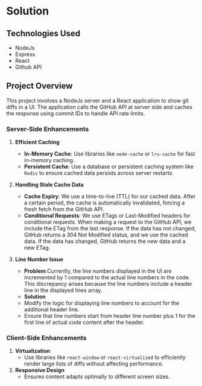 # Solution

## Technologies Used

- NodeJs
- Express
- React
- Github API

## Project Overview

This project involves a NodeJs server and a React application to show git diffs in a UI. The application calls the GitHub API at server side and caches the response using commit IDs to handle API rate limits.

### Server-Side Enhancements

1. **Efficient Caching**
   - **In-Memory Cache**: Use libraries like `node-cache` or `lru-cache` for fast in-memory caching.
   - **Persistent Cache**: Use a database or persistent caching system like `Redis` to ensure cached data persists across server restarts.

2. **Handling Stale Cache Data**
   - **Cache Expiry**: We use a time-to-live (TTL) for our cached data. After a certain period, the cache is automatically invalidated, forcing a fresh fetch from the GitHub API.
   - **Conditional Requests**: We use ETags or Last-Modified headers for conditional requests. When making a request to the GitHub API, we include the ETag from the last response. If the data has not changed, GitHub returns a 304 Not Modified status, and we use the cached data. If the data has changed, GitHub returns the new data and a new ETag.

3. **Line Number Issue**
   - **Problem**:Currently, the line numbers displayed in the UI are incremented by 1 compared to the actual line numbers in the code. This discrepancy arises because the line numbers include a header line in the displayed lines array.
   - **Solution**
   - Modify the logic for displaying line numbers to account for the additional header line.
   - Ensure that line numbers start from header line number plus 1 for the first line of actual code content after the header.

### Client-Side Enhancements

1. **Virtualization**
   - Use libraries like `react-window` or `react-virtualized` to efficiently render large lists of diffs without affecting performance.
2. **Responsive Design**
   - Ensures content adapts optimally to different screen sizes.
